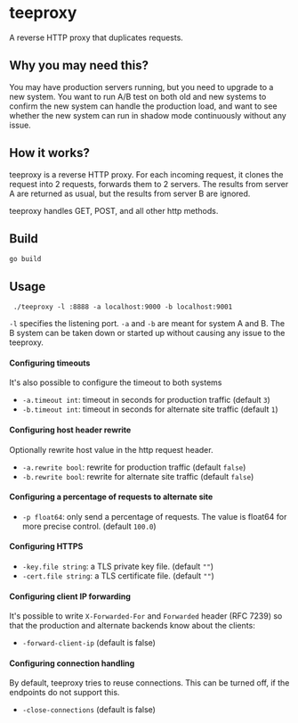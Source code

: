 teeproxy
=========

A reverse HTTP proxy that duplicates requests.

Why you may need this?
----------------------
You may have production servers running, but you need to upgrade to a new system. You want to run A/B test on both old and new systems to confirm the new system can handle the production load, and want to see whether the new system can run in shadow mode continuously without any issue.

How it works?
-------------
teeproxy is a reverse HTTP proxy. For each incoming request, it clones the request into 2 requests, forwards them to 2 servers. The results from server A are returned as usual, but the results from server B are ignored.

teeproxy handles GET, POST, and all other http methods.

Build
-------------
```
go build
```

Usage
-------------
```
 ./teeproxy -l :8888 -a localhost:9000 -b localhost:9001
```
 `-l` specifies the listening port. `-a` and `-b` are meant for system A and B. The B system can be taken down or started up without causing any issue to the teeproxy.

#### Configuring timeouts ####
It's also possible to configure the timeout to both systems
*  `-a.timeout int`: timeout in seconds for production traffic (default `3`)
*  `-b.timeout int`: timeout in seconds for alternate site traffic (default `1`)

#### Configuring host header rewrite ####
Optionally rewrite host value in the http request header.
*  `-a.rewrite bool`: rewrite for production traffic (default `false`)
*  `-b.rewrite bool`: rewrite for alternate site traffic (default `false`)

#### Configuring a percentage of requests to alternate site ####
*  `-p float64`: only send a percentage of requests. The value is float64 for more precise control. (default `100.0`)

#### Configuring HTTPS ####
*  `-key.file string`: a TLS private key file. (default `""`)
*  `-cert.file string`: a TLS certificate file. (default `""`)

#### Configuring client IP forwarding ####
It's possible to write `X-Forwarded-For` and `Forwarded` header (RFC 7239) so
that the production and alternate backends know about the clients:
*  `-forward-client-ip` (default is false)

#### Configuring connection handling ####
By default, teeproxy tries to reuse connections. This can be turned off, if the
endpoints do not support this.
*  `-close-connections` (default is false)

